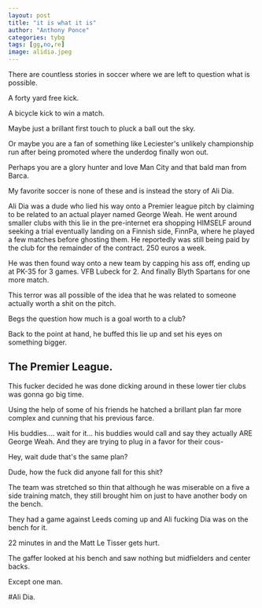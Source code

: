 ```yaml
---
layout: post
title: "it is what it is"
author: "Anthony Ponce"
categories: tybg
tags: [gg,no,re]
image: alidia.jpeg
---
```


There are countless stories in soccer where we are left to question what is possible.

A forty yard free kick.

A bicycle kick to win a match.

Maybe just a brillant first touch to pluck a ball out the sky.

Or maybe you are a fan of something like Leciester's unlikely championship run after being promoted where the underdog finally won out.

Perhaps you are a glory hunter and love Man City and that bald man from Barca.

My favorite soccer is none of these and is instead the story of Ali Dia.

Ali Dia was a dude who lied his way onto a Premier league pitch by claiming to be related to an actual player named George Weah. He went around smaller clubs with this lie in the pre-internet era shopping HIMSELF around seeking a trial eventually landing on a Finnish side, FinnPa, where he played a few matches before ghosting them. He reportedly was still being paid by the club for the remainder of the contract. 250 euros a week. 

He was then found way onto a new team by capping his ass off, ending up at PK-35 for 3 games. VFB Lubeck for 2. And finally Blyth Spartans for one more match. 

This terror was all possible of the idea that he was related to someone actually worth a shit on the pitch.

Begs the question how much is a goal worth to a club?

Back to the point at hand, he buffed this lie up and set his eyes on something bigger.

## The Premier League.

This fucker decided he was done dicking around in these lower tier clubs was gonna go big time. 

Using the help of some of his friends he hatched a brillant plan far more complex and cunning that his previous farce. 

His buddies.... wait for it... his buddies would call and say they actually ARE George Weah. And they are trying to plug in a favor for their cous-

Hey, wait dude that's the same plan?

Dude, how the fuck did anyone fall for this shit?

The team was stretched so thin that although he was miserable on a five a side training match, they still brought him on just to have another body on the bench. 

They had a game against Leeds coming up and Ali fucking Dia was on the bench for it. 

22 minutes in and the Matt Le Tisser gets hurt. 

The gaffer looked at his bench and saw nothing but midfielders and center backs.

Except one man. 

#Ali Dia.
